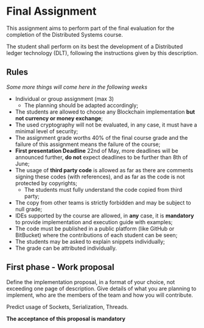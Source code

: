 # Final Assignment

This assignment aims to perform part of the final evaluation for the completion of the Distributed Systems course.

The student shall perform on its best the development of a Distributed ledger technology (DLT), following the instructions given by this description.

## Rules
*Some more things will come here in the following weeks*
* Individual or group assignment (max 3)
  * The planning should be adapted accordingly;
* The students are allowed to choose any Blockchain implementation **but not currency or money exchange**;
* The used cryptography will not be evaluated, in any case, it must have a minimal level of security;
* The assignment grade worths 40% of the final course grade and the failure of this assignment means the failure of the course;
* **First presentation Deadline** 22nd of May, more deadlines will be announced further, **do not** expect deadlines to be further than 8th of June;
* The usage of **third party code** is allowed as far as there are comments signing these codes (with references), and as far as the code is not protected by copyrights;
  * The students must fully understand the code copied from third party;
* The copy from other teams is strictly forbidden and may be subject to null grade;
* IDEs supported by the course are allowed, in **any** case, it is **mandatory** to provide implementation and execution guide with examples;
* The code must be published in a public platform (like GitHub or BitBucket) where the contributions of each student can be seen;
* The students may be asked to explain snippets individually;
* The grade can be attributed individually.



## First phase - Work proposal

Define the implementation proposal, in a format of your choice, not exceeding one page of description. Give details of what you are planning to implement, who are the members of the team and how you will contribute.

Predict usage of Sockets, Serialization, Threads.


**The acceptance of this proposal is mandatory**
